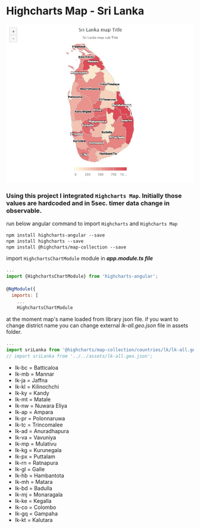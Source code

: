 # Highcharts Map - Sri Lanka

![sample image](src/assets/screenshot/screenshot1.jpg)

### Using this project I integrated `Highcharts Map`. Initially those values are hardcoded and in 5sec. timer data change in observable.

run below angular command to import `Highcharts` and `Highcharts Map`

```
npm install highcharts-angular --save
npm install highcharts --save
npm install @highcharts/map-collection --save
```

import `HighchartsChartModule` module in **_app.module.ts file_**

``` javascript
...
import {HighchartsChartModule} from 'highcharts-angular';

@NgModule({
  imports: [
    ...
    HighchartsChartModule
```
at the moment map's name loaded from library json file. if you want to change district name you can change external _lk-all.geo.json_ file in assets folder.

``` javascript
...
import sriLanka from '@highcharts/map-collection/countries/lk/lk-all.geo.json';
// import sriLanka from '../../assets/lk-all.geo.json';
```

* lk-bc = Batticaloa
* lk-mb = Mannar
* lk-ja = Jaffna
* lk-kl = Kilinochchi
* lk-ky = Kandy
* lk-mt = Matale
* lk-nw = Nuwara Eliya
* lk-ap = Ampara
* lk-pr = Polonnaruwa
* lk-tc = Trincomalee
* lk-ad = Anuradhapura
* lk-va = Vavuniya
* lk-mp = Mulativu
* lk-kg = Kurunegala
* lk-px = Puttalam
* lk-rn = Ratnapura
* lk-gl = Galle
* lk-hb = Hambantota
* lk-mh = Matara
* lk-bd = Badulla
* lk-mj = Monaragala
* lk-ke = Kegalla
* lk-co = Colombo
* lk-gq = Gampaha
* lk-kt = Kalutara

